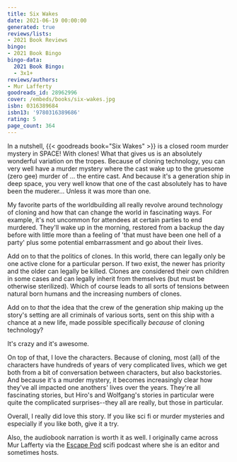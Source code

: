 ```yaml
---
title: Six Wakes
date: 2021-06-19 00:00:00
generated: true
reviews/lists:
- 2021 Book Reviews
bingo:
- 2021 Book Bingo
bingo-data:
  2021 Book Bingo:
  - 3x1+
reviews/authors:
- Mur Lafferty
goodreads_id: 28962996
cover: /embeds/books/six-wakes.jpg
isbn: 0316389684
isbn13: '9780316389686'
rating: 5
page_count: 364
---
```

In a nutshell, {{< goodreads book="Six Wakes" >}} is a closed room murder mystery in SPACE! With clones! What that gives us is an absolutely wonderful variation on the tropes. Because of cloning technology, you can very well have a murder mystery where the cast wake up to the gruesome (zero gee) murder of ... the entire cast. And because it's a generation ship in deep space, you very well know that one of the cast absolutely has to have been the muderer... Unless it was more than one.  

My favorite parts of the worldbuilding all really revolve around technology of cloning and how that can change the world in fascinating ways. For example, it's not uncommon for attendees at certain parties to end murdered. They'll wake up in the morning, restored from a backup the day before with little more than a feeling of 'that must have been one hell of a party' plus some potential embarrassment and go about their lives.  

<!--more-->

Add on to that the politics of clones. In this world, there can legally only be one active clone for a particular person. If two exist, the newer has priority and the older can legally be killed. Clones are considered their own children in some cases and can legally inherit from themselves (but must be otherwise sterilized). Which of course leads to all sorts of tensions between natural born humans and the increasing numbers of clones.  

Add on to *that* the idea that the crew of the generation ship making up the story's setting are all criminals of various sorts, sent on this ship with a chance at a new life, made possible specifically *because* of cloning technology?  

It's crazy and it's awesome.  

On top of that, I love the characters. Because of cloning, most (all) of the characters have hundreds of years of very complicated lives, which we get both from a bit of conversation between characters, but also backstories. And because it's a murder mystery, it becomes increasingly clear how they've all impacted one anothers' lives over the years. They're all fascinating stories, but Hiro's and Wolfgang's stories in particular were quite the complicated surprises--they all are really, but those in particular.  

Overall, I really did love this story. If you like sci fi or murder mysteries and especially if you like both, give it a try.  

Also, the audiobook narration is worth it as well. I originally came across Mur Lafferty via the [Escape Pod](https://escapepod.org/) scifi podcast where she is an editor and sometimes hosts.